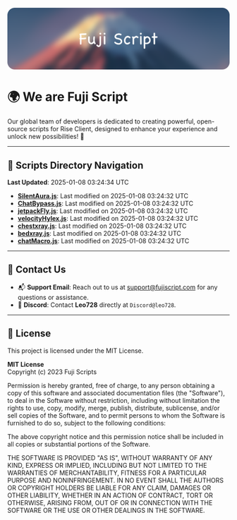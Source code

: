 ![Banner](.github/b.webp)

# 🌍 **We are Fuji Script**

Our global team of developers is dedicated to creating powerful, open-source scripts for Rise Client, designed to enhance your experience and unlock new possibilities! 🌟

---
<!-- SCRIPTS_NAVIGATION_START -->
## 📂 **Scripts Directory Navigation**

**Last Updated**: 2025-01-08 03:24:34 UTC

- **[SilentAura.js](scripts/SilentAura.js)**: Last modified on 2025-01-08 03:24:32 UTC
- **[ChatBypass.js](scripts/ChatBypass.js)**: Last modified on 2025-01-08 03:24:32 UTC
- **[jetpackFly.js](scripts/jetpackFly.js)**: Last modified on 2025-01-08 03:24:32 UTC
- **[velocityHylex.js](scripts/velocityHylex.js)**: Last modified on 2025-01-08 03:24:32 UTC
- **[chestxray.js](scripts/chestxray.js)**: Last modified on 2025-01-08 03:24:32 UTC
- **[bedxray.js](scripts/bedxray.js)**: Last modified on 2025-01-08 03:24:32 UTC
- **[chatMacro.js](scripts/chatMacro.js)**: Last modified on 2025-01-08 03:24:32 UTC

<!-- SCRIPTS_NAVIGATION_END -->

---

## 💬 **Contact Us**  
- 📬 **Support Email**: Reach out to us at [support@fujiscript.com](mailto:support@fujiscript.com) for any questions or assistance.  
- 💬 **Discord**: Contact **Leo728** directly at `Discord@leo728`.

---

## 📜 **License**

This project is licensed under the MIT License.  

**MIT License**  
Copyright (c) 2023 Fuji Scripts  

Permission is hereby granted, free of charge, to any person obtaining a copy of this software and associated documentation files (the "Software"), to deal in the Software without restriction, including without limitation the rights to use, copy, modify, merge, publish, distribute, sublicense, and/or sell copies of the Software, and to permit persons to whom the Software is furnished to do so, subject to the following conditions:  

The above copyright notice and this permission notice shall be included in all copies or substantial portions of the Software.  

THE SOFTWARE IS PROVIDED "AS IS", WITHOUT WARRANTY OF ANY KIND, EXPRESS OR IMPLIED, INCLUDING BUT NOT LIMITED TO THE WARRANTIES OF MERCHANTABILITY, FITNESS FOR A PARTICULAR PURPOSE AND NONINFRINGEMENT. IN NO EVENT SHALL THE AUTHORS OR COPYRIGHT HOLDERS BE LIABLE FOR ANY CLAIM, DAMAGES OR OTHER LIABILITY, WHETHER IN AN ACTION OF CONTRACT, TORT OR OTHERWISE, ARISING FROM, OUT OF OR IN CONNECTION WITH THE SOFTWARE OR THE USE OR OTHER DEALINGS IN THE SOFTWARE.  
